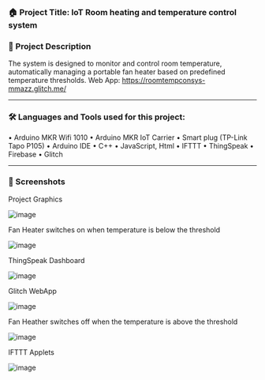 ### :house: Project Title: IoT Room heating and temperature control system 

### :bookmark_tabs: Project Description

The system is designed to monitor and control room temperature, automatically managing a portable fan heater based on predefined temperature thresholds.
Web App: https://roomtempconsys-mmazz.glitch.me/

---

### :hammer_and_wrench: Languages and Tools used for this project:

•	Arduino MKR Wifi 1010
•	Arduino MKR IoT Carrier
•	Smart plug (TP-Link Tapo P105)
•	Arduino IDE
•	C++
•	JavaScript, Html
•	IFTTT
•	ThingSpeak
•	Firebase
•	Glitch


---

### :pencil: Screenshots

Project Graphics

![image](https://github.com/mmazzet/IoT-project/assets/120139950/dfa64d4c-a91f-4869-ac6c-cda23e1c2f01)

Fan Heater switches on when temperature is below the threshold

![image](https://github.com/mmazzet/IoT-project/assets/120139950/ee308bc5-12bc-4aed-9d9e-fdd37ac09da2)

ThingSpeak Dashboard

![image](https://github.com/mmazzet/IoT-project/assets/120139950/ca9f8950-726c-40b2-9457-cc8acb0df6bd)

Glitch WebApp

![image](https://github.com/mmazzet/IoT-project/assets/120139950/28a730a7-91fd-4c4b-af24-ae3ca74b18dc)

Fan Heather switches off when the temperature is above the threshold

![image](https://github.com/mmazzet/IoT-project/assets/120139950/6860792d-47c9-473b-b4dc-041bbda9baf6)

IFTTT Applets

![image](https://github.com/mmazzet/IoT-project/assets/120139950/e29a5c30-22dc-4145-b263-7952e85f3439)





